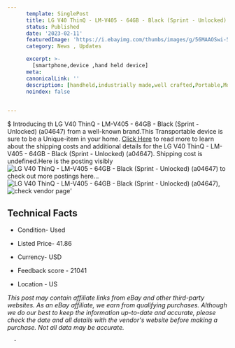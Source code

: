 ```yaml
---
      template: SinglePost
      title: LG V40 ThinQ - LM-V405 - 64GB - Black (Sprint - Unlocked) (a04647)
      status: Published
      date: '2023-02-11'
      featuredImage: 'https://i.ebayimg.com/thumbs/images/g/56MAAOSwi-5j5ip~/s-l225.jpg'
      category: News , Updates

      excerpt: >-
        [smartphone,device ,hand held device]
      meta:
      canonicalLink: ''
      description: [handheld,industrially made,well crafted,Portable,Mobile,Compact,Convenient,Lightweight,Maneuverable,Man-portable,Miniature,Carriable,Hand-held,Light,Holdable,Transportable,Mobile device,Pocket-sized,On-the-go,Wireless,Cordless,Compact size,Convenient size, smartphone,device ,hand held device]
      noindex: false
      

---
```

$
      Introducing th LG V40 ThinQ - LM-V405 - 64GB - Black (Sprint - Unlocked) (a04647) from a well-known brand.This Transportable device  is sure to be a Unique-item in your home. [Click Here](https://www.ebay.com/itm/285071352982?hash=item425f93a496%3Ag%3A56MAAOSwi-5j5ip%7E&mkevt=1&mkcid=1&mkrid=711-53200-19255-0&campid=%253CePNCampaignId%253E&customid=%253CreferenceId%253E&toolid=10049) to read more to learn about the shipping costs and additional details for the LG V40 ThinQ - LM-V405 - 64GB - Black (Sprint - Unlocked) (a04647). Shipping cost is undefined.Here is the posting visibly ![LG V40 ThinQ - LM-V405 - 64GB - Black (Sprint - Unlocked) (a04647)](https://i.ebayimg.com/thumbs/images/g/56MAAOSwi-5j5ip~/s-l225.jpg) to check out more postings here... ![LG V40 ThinQ - LM-V405 - 64GB - Black (Sprint - Unlocked) (a04647)](https://i.ebayimg.com/images/g/56MAAOSwi-5j5ip~/s-l1600.jpg), ![check vendor page](https://origin-galleryplus.ebayimg.com/ws/web/285071352982_2_0_1/225x225.jpg,https://origin-galleryplus.ebayimg.com/ws/web/285071352982_3_0_1/225x225.jpg,https://origin-galleryplus.ebayimg.com/ws/web/285071352982_4_0_1/225x225.jpg,https://origin-galleryplus.ebayimg.com/ws/web/285071352982_5_0_1/225x225.jpg,https://origin-galleryplus.ebayimg.com/ws/web/285071352982_6_0_1/225x225.jpg)'

      

 ## Technical Facts 



     
      

 - Condition- Used 


      

 - Listed Price- 41.86 


      

 - Currency- USD 


      

 - Feedback score - 21041 


      

 - Location - US 


      
      

 *_This post may contain affiliate links from eBay and other third-party websites. As an eBay affiliate, we earn from qualifying purchases. Although we do our best to keep the information up-to-date and accurate, please check the date and all details with the vendor's website before making a purchase. Not all data may be accurate._*




      -
